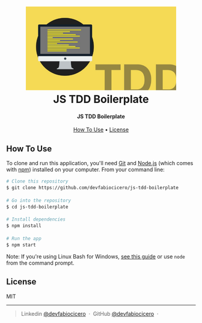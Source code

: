 
<h1 align="center">
  <br>
  <a href="http://linkedin.com/devfabiocicero"><img src="js-tdd-cover.png" alt="JS TDD" width="400"></a>
  <br>
  JS TDD Boilerplate
  <br>
</h1>

<h4 align="center">JS TDD Boilerplate</h4>

<p align="center">
  <a href="#how-to-use">How To Use</a> •
  <a href="#license">License</a>
</p>

## How To Use

To clone and run this application, you'll need [Git](https://git-scm.com) and [Node.js](https://nodejs.org/en/download/) (which comes with [npm](http://npmjs.com)) installed on your computer. From your command line:

```bash
# Clone this repository
$ git clone https://github.com/devfabiocicero/js-tdd-boilerplate

# Go into the repository
$ cd js-tdd-boilerplate

# Install dependencies
$ npm install

# Run the app
$ npm start
```

Note: If you're using Linux Bash for Windows, [see this guide](https://www.howtogeek.com/261575/how-to-run-graphical-linux-desktop-applications-from-windows-10s-bash-shell/) or use `node` from the command prompt.

## License

MIT

---

> Linkedin [@devfabiocicero](http://linkedin.com/devfabiocicero) &nbsp;&middot;&nbsp;
> GitHub [@devfabiocicero](https://github.com/devfabiocicero) &nbsp;&middot;&nbsp;
